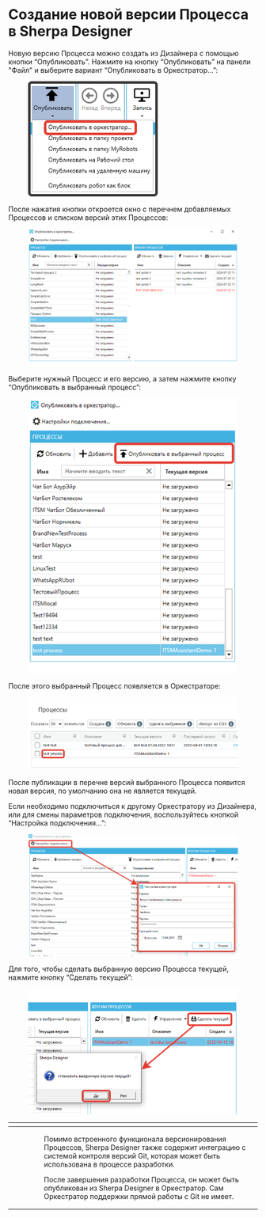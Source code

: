 # Создание новой версии Процесса в Sherpa Designer

Новую версию Процесса можно создать из Дизайнера с помощью кнопки “Опубликовать”. Нажмите на  кнопку “Опубликовать” на панели "Файл" и выберите вариант “Опубликовать в Оркестратор…”:

<figure><img src="../../../../.gitbook/assets/изображение (46).png" alt=""><figcaption></figcaption></figure>

После нажатия кнопки откроется окно с перечнем добавляемых Процессов и списком версий этих Процессов:

<figure><img src="../../../../.gitbook/assets/изображение (3) (1) (1) (1) (1) (1).png" alt=""><figcaption></figcaption></figure>

Выберите нужный Процесс и его версию, а затем нажмите кнопку “Опубликовать в выбранный процесс”:

<figure><img src="../../../../.gitbook/assets/изображение (1) (1) (1) (1) (1) (1) (1) (1) (1) (1) (1) (1) (1).png" alt=""><figcaption></figcaption></figure>

После этого выбранный Процесс появляется в Оркестраторе:

<figure><img src="../../../../.gitbook/assets/изображение (2) (1) (1) (1) (1) (1) (1) (1) (1) (1).png" alt=""><figcaption></figcaption></figure>

После публикации в перечне версий выбранного Процесса появится новая версия, по умолчанию она не является текущей.&#x20;

Если необходимо подключиться к другому Оркестратору из Дизайнера, или для смены параметров подключения, воспользуйтесь кнопкой “Настройка подключения...”:

<figure><img src="../../../../.gitbook/assets/изображение (4) (1) (1).png" alt=""><figcaption></figcaption></figure>

Для того, чтобы сделать выбранную версию Процесса текущей, нажмите кнопку “Сделать текущей”:

<figure><img src="../../../../.gitbook/assets/2025-04-15_17-48-52.png" alt=""><figcaption></figcaption></figure>

<table data-header-hidden><thead><tr><th width="51"></th><th></th></tr></thead><tbody><tr><td><img src="https://lh7-rt.googleusercontent.com/docsz/AD_4nXf2XjjYOQWXZ0usvJLNbl6K7fWK2dLpDo2pBBUD1RnhrRSbhh7ga86jxM18jfL-X5BkcgcEfQdMvcDUxUJkEu2xAyouCqRgp-_hlapP4z2S5z9VQXC9WHBExDPMvs3_ee1IMbt-yg?key=6sbXsIGaTS3XX9nMXq1GDfiN" alt="" data-size="line"></td><td><p>Помимо встроенного функционала версионирования Процессов, Sherpa Designer также содержит интеграцию с системой контроля версий Git, которая может быть использована в процессе разработки.</p><p>После завершения разработки Процесса, он может быть опубликован из Sherpa Designer в Оркестратор. Сам Оркестратор поддержки прямой работы с Git не имеет.</p></td></tr></tbody></table>
